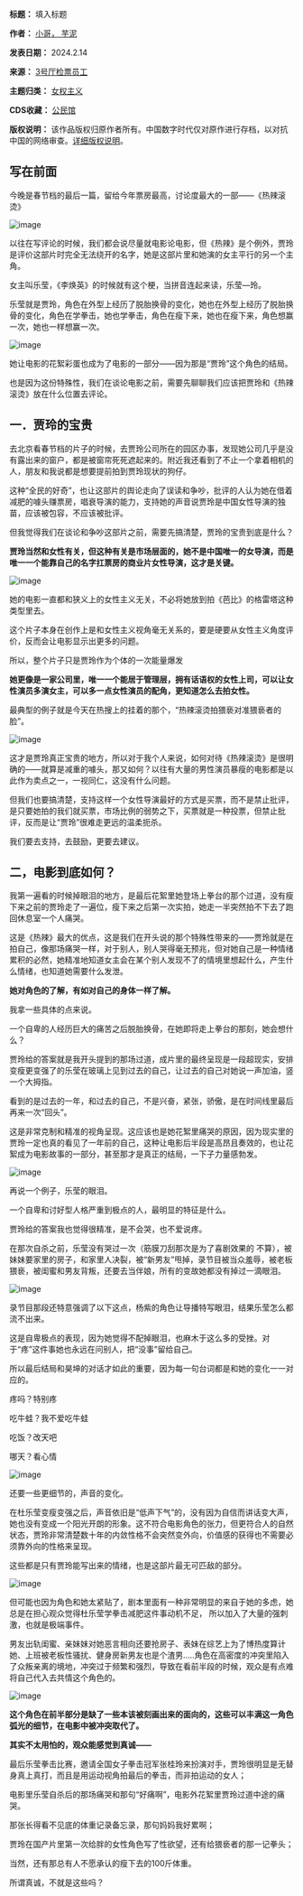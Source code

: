 

**标题：** 填入标题  

**作者：** [小哥， 芋泥](https://chinadigitaltimes.net/space/3号厅检票员工)  

**发表日期：** 2024.2.14  

**来源：** [3号厅检票员工](https://web.archive.org/web/https://mp.weixin.qq.com/s/QPoN1QZ2_5OwRKn9GqyiXg)  

**主题归类：** [女权主义](https://chinadigitaltimes.net/space/女权主义)  

**CDS收藏：** [公民馆](https://chinadigitaltimes.net/space/%E5%85%AC%E6%B0%91%E9%A6%86)  

**版权说明：** 该作品版权归原作者所有。中国数字时代仅对原作进行存档，以对抗中国的网络审查。[详细版权说明](https://chinadigitaltimes.net/chinese/copyright)。


写在前面
----


今晚是春节档的最后一篇，留给今年票房最高，讨论度最大的一部——《热辣滚烫》


![image](https://chinadigitaltimes.net/chinese/files/2024/02/post-705100-65ce3cc26ad54.)


以往在写评论的时候，我们都会说尽量就电影论电影，但《热辣》是个例外，贾玲是评价这部片时完全无法绕开的名字，她是这部片里和她演的女主平行的另一个主角。


女主叫乐莹，《李焕英》的时候就有这个梗，当拼音连起来读，乐莹—玲。


乐莹就是贾玲，角色在外型上经历了脱胎换骨的变化，她也在外型上经历了脱胎换骨的变化，角色在学拳击，她也学拳击，角色在瘦下来，她也在瘦下来，角色想赢一次，她也一样想赢一次。


![image](https://chinadigitaltimes.net/chinese/files/2024/02/post-705100-65ce3cc272a0c.)


她让电影的花絮彩蛋也成为了电影的一部分——因为那是“贾玲”这个角色的结局。


也是因为这份特殊性，我们在谈论电影之前，需要先聊聊我们应该把贾玲和《热辣滚烫》放在什么位置去评论。


一．贾玲的宝贵
-------


去北京看春节档的片子的时候，去贾玲公司所在的园区办事，发现她公司几乎是没有露出来的窗户，都是被窗帘死死遮起来的。附近我还看到了不止一个拿着相机的人，朋友和我说都是想要提前拍到贾玲现状的狗仔。


这种“全民的好奇”，也让这部片的舆论走向了误读和争吵，批评的人认为她在借着减肥的噱头赚票房，唱衰导演的能力，支持她的声音说贾玲是中国女性导演的独苗，应该被包容，不应该被批评。


但我觉得我们在谈论和争吵这部片之前，需要先搞清楚，贾玲的宝贵到底是什么？


**贾玲当然和女性有关，但这种有关是市场层面的，她不是中国唯一的女导演，而是唯一一个能靠自己的名字扛票房的商业片女性导演，这才是关键。** 


![image](https://chinadigitaltimes.net/chinese/files/2024/02/post-705100-65ce3cc27b889.)


她的电影一直都和狭义上的女性主义无关，不必将她放到拍《芭比》的格雷塔这种类型里去。


这个片子本身在创作上是和女性主义视角毫无关系的，要是硬要从女性主义角度评价，反而会让电影显示出更多的问题。


所以，整个片子只是贾玲作为个体的一次能量爆发


**她更像是一家公司里，唯一一个能居于管理层，拥有话语权的女性上司，可以让女性演员多演女主，可以多一点女性演员的配角，更知道怎么去拍女性。** 


最典型的例子就是今天在热搜上的挂着的那个，“热辣滚烫拍猥亵对准猥亵者的脸”。


![image](https://chinadigitaltimes.net/chinese/files/2024/02/post-705100-65ce3cc284bdc.)


这才是贾玲真正宝贵的地方，所以对于我个人来说，如何对待《热辣滚烫》是很明确的——就算是减重的噱头，那又如何？以往有大量的男性演员暴瘦的电影都是以此作为卖点之一，一视同仁，这没有什么问题。


但我们也要搞清楚，支持这样一个女性导演最好的方式是买票，而不是禁止批评，是只要她拍的我们就买票，市场比例的弱势之下，买票就是一种投票，但禁止批评，反而是让“贾玲”很难走更远的温柔扼杀。


我们要去支持，去鼓励，更要去建议。


二，电影到底如何？
---------


我第一遍看的时候掉眼泪的地方，是最后花絮里她登场上拳台的那个过道，没有瘦下来之前的贾玲走了一遍位，瘦下来之后第一次实拍，她走一半突然拍不下去了跑回休息室一个人痛哭。


这是《热辣》最大的优点，这是我们在开头说的那个特殊性带来的——贾玲就是在拍自己，像那场痛哭一样，对于别人，别人哭得毫无预兆，但对她自己是一种情绪累积的必然，她精准地知道女主会在某个别人发现不了的情境里想起什么，产生什么情绪，也知道她需要什么发泄。


**她对角色的了解，有如对自己的身体一样了解。** 


我拿一些具体的点来说。


一个自卑的人经历巨大的痛苦之后脱胎换骨，在她即将走上拳台的那刻，她会想什么？


贾玲给的答案就是我开头提到的那场过道，成片里的最终呈现是一段超现实，安排变瘦更变强了的乐莹在玻璃上见到过去的自己，让过去的自己对她说一声加油，竖一个大拇指。


看到的是过去的一年，和过去的自己，不是兴奋，紧张，骄傲，是在时间线里最后再来一次“回头”。


这是非常克制和精准的视角呈现。这应该也是她花絮里痛哭的原因，因为现实里的贾玲一定也真的看见了一年前的自己，这种让电影后半段是高昂且奏效的，也让花絮成为电影故事的一部分，甚至那才是真正的结局，一下子力量感勃发。


![image](https://chinadigitaltimes.net/chinese/files/2024/02/post-705100-65ce3cc28da03.)


再说一个例子，乐莹的眼泪。


一个自卑和讨好型人格严重到极点的人，最明显的特征是什么。


贾玲给的答案我也觉得很精准，是不会哭，也不爱说疼。


在那次自杀之前，乐莹没有哭过一次（筋膜刀刮那次是为了喜剧效果的 不算），被妹妹要家里的房子，和家里人决裂，被“新男友”甩掉，录节目被当众羞辱，被老板猥亵，被闺蜜和男友背叛，还要去当伴娘，所有的变故她都没有掉过一滴眼泪。


![image](https://chinadigitaltimes.net/chinese/files/2024/02/post-705100-65ce3cc297959.)


录节目那段还特意强调了以下这点，杨紫的角色让导播特写眼泪，结果乐莹怎么都流不出来。


这是自卑极点的表现，因为她觉得不配掉眼泪，也麻木于这么多的受挫。对于“疼”这件事她也永远在问别人，把“没事”留给自己。


所以最后结局和昊坤的对话才如此的重要，因为每一句台词都是和她的变化一一对应的。


疼吗？特别疼


吃牛蛙？我不爱吃牛蛙


吃饭？改天吧


哪天？看心情


![image](https://chinadigitaltimes.net/chinese/files/2024/02/post-705100-65ce3cc2a39a2.)


还要一些更细节的，声音的变化。


在杜乐莹变瘦变强之后，声音依旧是“低声下气”的，没有因为自信而讲话变大声，她也没有变成一个阳光开朗的形象。这不符合电影角色的张力，但更符合人的自然状态，贾玲非常清楚数十年的内敛性格不会突然变外向，价值感的获得也不需要必须靠外向的性格来呈现。


这些都是只有贾玲能写出来的情绪，也是这部片最无可匹敌的部分。


![image](https://chinadigitaltimes.net/chinese/files/2024/02/post-705100-65ce3cc2ae684.)


但可能也因为角色和她太紧贴了，剧本里面有一种非常明显的来自于她的多虑，她总是在担心观众觉得杜乐莹学拳击减肥这件事动机不足， 所以加入了大量的强刺激，也就是极端事件。


男友出轨闺蜜、亲妹妹对她恶言相向还要抢房子、表妹在综艺上为了博热度算计她、上班被老板性骚扰、健身房新男友也是个渣男…..角色在高密度的冲突里陷入了众叛亲离的境地，冲突过于频繁和强烈，导致在看前半段的时候，观众是有点难将自己代入去共情这个角色的。


![image](https://chinadigitaltimes.net/chinese/files/2024/02/post-705100-65ce3cc2b95e8.)


**这个角色在前半部分是缺了一些本该被刻画出来的面向的，这些可以丰满这一角色弧光的细节，在电影中被冲突取代了。** 


**其实不太用怕的，观众能感觉到真诚——** 


最后乐莹拳击比赛，邀请全国女子拳击冠军张桂玲来扮演对手，贾玲很明显是无替身真上真打，而且是用运动视角拍最后的拳击，而非拍运动的女人；


电影里乐莹自杀后的那场痛哭和那句“好痛啊”，电影外花絮里贾玲过道中途的痛哭。


那张长得看不见底的体重记录备忘录，那句妈妈我好累啊；


贾玲在国产片里第一次给胖的女性角色写了性欲望，还有给猥亵者的那一记拳头；


当然，还有那总有人不愿承认的瘦下去的100斤体重。


所谓真诚，不就是这些吗？

